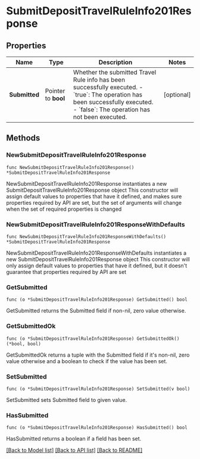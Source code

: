 # SubmitDepositTravelRuleInfo201Response

## Properties

Name | Type | Description | Notes
------------ | ------------- | ------------- | -------------
**Submitted** | Pointer to **bool** | Whether the submitted Travel Rule info has been successfully executed. - &#x60;true&#x60;: The operation has been successfully executed. - &#x60;false&#x60;: The operation has not been executed.  | [optional] 

## Methods

### NewSubmitDepositTravelRuleInfo201Response

`func NewSubmitDepositTravelRuleInfo201Response() *SubmitDepositTravelRuleInfo201Response`

NewSubmitDepositTravelRuleInfo201Response instantiates a new SubmitDepositTravelRuleInfo201Response object
This constructor will assign default values to properties that have it defined,
and makes sure properties required by API are set, but the set of arguments
will change when the set of required properties is changed

### NewSubmitDepositTravelRuleInfo201ResponseWithDefaults

`func NewSubmitDepositTravelRuleInfo201ResponseWithDefaults() *SubmitDepositTravelRuleInfo201Response`

NewSubmitDepositTravelRuleInfo201ResponseWithDefaults instantiates a new SubmitDepositTravelRuleInfo201Response object
This constructor will only assign default values to properties that have it defined,
but it doesn't guarantee that properties required by API are set

### GetSubmitted

`func (o *SubmitDepositTravelRuleInfo201Response) GetSubmitted() bool`

GetSubmitted returns the Submitted field if non-nil, zero value otherwise.

### GetSubmittedOk

`func (o *SubmitDepositTravelRuleInfo201Response) GetSubmittedOk() (*bool, bool)`

GetSubmittedOk returns a tuple with the Submitted field if it's non-nil, zero value otherwise
and a boolean to check if the value has been set.

### SetSubmitted

`func (o *SubmitDepositTravelRuleInfo201Response) SetSubmitted(v bool)`

SetSubmitted sets Submitted field to given value.

### HasSubmitted

`func (o *SubmitDepositTravelRuleInfo201Response) HasSubmitted() bool`

HasSubmitted returns a boolean if a field has been set.


[[Back to Model list]](../README.md#documentation-for-models) [[Back to API list]](../README.md#documentation-for-api-endpoints) [[Back to README]](../README.md)


